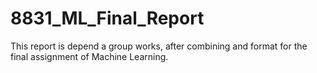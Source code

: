 # 8831_ML_Final_Report

This report is depend a group works, after combining and format for the final assignment of Machine Learning.
